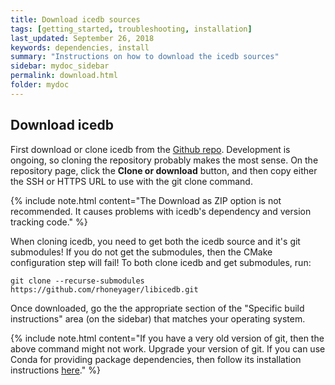 ```yaml
---
title: Download icedb sources
tags: [getting_started, troubleshooting, installation]
last_updated: September 26, 2018
keywords: dependencies, install
summary: "Instructions on how to download the icedb sources"
sidebar: mydoc_sidebar
permalink: download.html
folder: mydoc
---
```


## Download icedb

First download or clone icedb from the [Github repo](https://github.com/rhoneyager/libicedb). 
Development is ongoing, so cloning the repository probably makes the most sense. On the repository page, click the 
**Clone or download** button, and then copy either the SSH or HTTPS URL to use with the git clone command.

{% include note.html content="The Download as ZIP option is not recommended. It causes problems with icedb's dependency and version tracking code." %}

When cloning icedb, you need to get both the icedb source and it's git submodules!
If you do not get the submodules, then the CMake configuration step will fail!
To both clone icedb and get submodules, run:
```
git clone --recurse-submodules https://github.com/rhoneyager/libicedb.git
```

Once downloaded, go the the appropriate section of the "Specific build instructions" area
(on the sidebar) that matches your operating system.

{% include note.html content="If you have a very old version of git, then the above command might not work. Upgrade
your version of git. If you can use Conda for providing package dependencies, then follow its
installation instructions [here](https://rhoneyager.github.io/libicedb/install_using_conda.html)." %}

